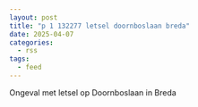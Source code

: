 ```yaml
---
layout: post
title: "p 1 132277 letsel doornboslaan breda"
date: 2025-04-07
categories: 
  - rss
tags: 
  - feed
---
```


Ongeval met letsel op Doornboslaan in Breda
